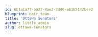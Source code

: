 ```yaml
---
id: 6bfa1a77-ba27-4ae2-8d46-ab1b5142bee2
blueprint: netr_team
title: 'Ottawa Senators'
author: little_admin
slug: ottawa-senators
---
```

